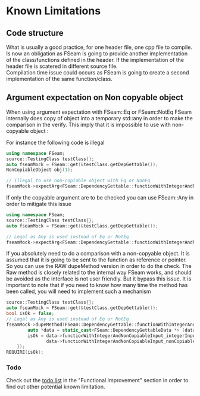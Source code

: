 # Known Limitations

## Code structure

What is usually a good practice, for one header file, one cpp file to compile. Is now an obligation as FSeam is going to provide another implementation of the class/functions defined in the header. If the implementation of the header file is scatered in different source file.   
Compilation time issue could occurs as FSeam is going to create a second implementation of the same function/class.

## Argument expectation on Non copyable object

When using argument expectation with FSeam::Eq or FSeam::NotEq FSeam internally does copy of object into a temporary std::any in order to make the comparison in the verify.
This imply that it is impossible to use with non-copyable object :  
  
For instance the following code is illegal  
```cpp
using namespace FSeam;
source::TestingClass testClass{};
auto fseamMock = FSeam::get(&testClass.getDepGettable());
NonCopiableObject obj(1);

// illegal to use non-copiable object with Eq or NonEq
fseamMock->expectArg<FSeam::DependencyGettable::functionWithIntegerAndNonCopiableInput>(Eq(1), Eq(obj)); 
```
If only the copyable argument are to be checked you can use FSeam::Any in order to mitigate this issue

```cpp
using namespace FSeam;
source::TestingClass testClass{};
auto fseamMock = FSeam::get(&testClass.getDepGettable());

// Legal as Any is used instead of Eq or NotEq
fseamMock->expectArg<FSeam::DependencyGettable::functionWithIntegerAndNonCopiableInput>(Eq(1), Any()); 
```

If you absolutely need to do a comparison with a non-copyable object. It is assumed that it is going to be sent to the function as reference or pointer. 
So you can use the RAW dupeMethod version in order to do the check.
The Raw method is closely related to the internal way FSeam works, and should be avoided as the interface is not user friendly. But it bypass this issue.
It is important to note that if you need to know how many time the method has been called, you will need to implement such a mechanism

```cpp
source::TestingClass testClass{};
auto fseamMock = FSeam::get(&testClass.getDepGettable());
bool isOk = false;
// Legal as Any is used instead of Eq or NotEq
fseamMock->dupeMethod(FSeam::DependencyGettable::functionWithIntegerAndNonCopiableInput::NAME, [&isOk](void *dataStructure){
        auto *data = static_cast<FSeam::DependencyGettableData *> (dataStructure);
        isOk = data->functionWithIntegerAndNonCopiableInput_integerInput_ParamValue == 42 &&
               data->functionWithIntegerAndNonCopiableInput_nonCopiableInput_ParamValue == NonCopiableObject(1);
    }); 
REQUIRE(isOk);
```

### Todo
Check out the [todo list](future.md#future-to-be-implemented) in the "Functional Improvement" section in order to find out other potential known limitation.